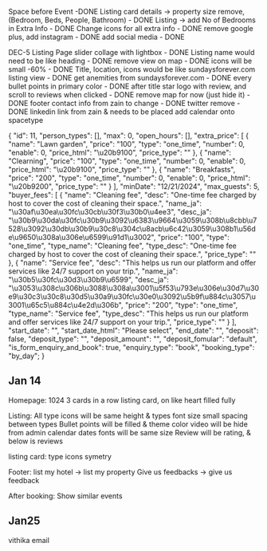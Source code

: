 Space before Event -DONE
Listing card details -> property size remove, (Bedroom, Beds, People, Bathroom) - DONE
Listing -> add No of Bedrooms in Extra Info - DONE
Change icons for all extra info - DONE
remove google plus, add instagram - DONE
add social media - DONE

DEC-5
Listing Page
	slider collage with lightbox - DONE
	Listing name would need to be like heading - DONE
	remove view on map - DONE
	icons will be small -60% - DONE
	Title, location, icons would be like sundaysforever.com listing view - DONE
	get anemities from sundaysforever.com - DONE
	every bullet points in primary color - DONE
	after title star logo with review, and scroll to reviews when clicked - DONE
	remove map for now (just hide it) - DONE
	footer contact info from zain to change - DONE
	twitter remove - DONE
	linkedin link from zain & needs to be placed
	add calendar onto spacetype




{
    "id": 11,
    "person_types": [],
    "max": 0,
    "open_hours": [],
    "extra_price": [
        {
            "name": "Lawn garden",
            "price": "100",
            "type": "one_time",
            "number": 0,
            "enable": 0,
            "price_html": "\u20b9100",
            "price_type": ""
        },
        {
            "name": "Clearning",
            "price": "100",
            "type": "one_time",
            "number": 0,
            "enable": 0,
            "price_html": "\u20b9100",
            "price_type": ""
        },
        {
            "name": "Breakfasts",
            "price": "200",
            "type": "one_time",
            "number": 0,
            "enable": 0,
            "price_html": "\u20b9200",
            "price_type": ""
        }
    ],
    "minDate": "12\/21\/2024",
    "max_guests": 5,
    "buyer_fees": [
        {
            "name": "Cleaning fee",
            "desc": "One-time fee charged by host to cover the cost of cleaning their space.",
            "name_ja": "\u30af\u30ea\u30fc\u30cb\u30f3\u30b0\u4ee3",
            "desc_ja": "\u30b9\u30da\u30fc\u30b9\u3092\u6383\u9664\u3059\u308b\u8cbb\u7528\u3092\u30db\u30b9\u30c8\u304c\u8acb\u6c42\u3059\u308b1\u56de\u9650\u308a\u306e\u6599\u91d1\u3002",
            "price": "100",
            "type": "one_time",
            "type_name": "Cleaning fee",
            "type_desc": "One-time fee charged by host to cover the cost of cleaning their space.",
            "price_type": ""
        },
        {
            "name": "Service fee",
            "desc": "This helps us run our platform and offer services like 24\/7 support on your trip.",
            "name_ja": "\u30b5\u30fc\u30d3\u30b9\u6599",
            "desc_ja": "\u3053\u308c\u306b\u3088\u308a\u3001\u5f53\u793e\u306e\u30d7\u30e9\u30c3\u30c8\u30d5\u30a9\u30fc\u30e0\u3092\u5b9f\u884c\u3057\u3001\u65c5\u884c\u4e2d\u306b",
            "price": "200",
            "type": "one_time",
            "type_name": "Service fee",
            "type_desc": "This helps us run our platform and offer services like 24\/7 support on your trip.",
            "price_type": ""
        }
    ],
    "start_date": "",
    "start_date_html": "Please select",
    "end_date": "",
    "deposit": false,
    "deposit_type": "",
    "deposit_amount": "",
    "deposit_fomular": "default",
    "is_form_enquiry_and_book": true,
    "enquiry_type": "book",
    "booking_type": "by_day";
}


## Jan 14
Homepage:
	1024 3 cards in a row
	listing card, on like heart filled fully
	
Listing:
	All type icons will be same height & types
	font size small
	spacing between types
	Bullet points will be filled & theme color
	video will be hide from admin
	calendar dates fonts will be same size
	Review will be rating, & below is reviews
	
listing card:
	type icons symetry
	
Footer:
	list my hotel -> list my property
	Give us feedbacks -> give us feedback
	
After booking:
	Show similar events

## Jan25
vithika email


